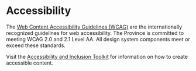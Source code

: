 
# Accessibility

The [Web Content Accessibility Guidelines (WCAG)](https://www.w3.org/TR/WCAG20/) are the internationally recognized guidelines for web accessibility. The Province is committed to meeting WCAG 2.0 and 2.1 Level AA. All design system components meet or exceed these standards.

Visit the [Accessibility and Inclusion Toolkit](https://www2.gov.bc.ca/gov/content?id=5D5C4759BC7E494AB9E8EDB7AD3D3D78) 
for information on how to create accessible content.
